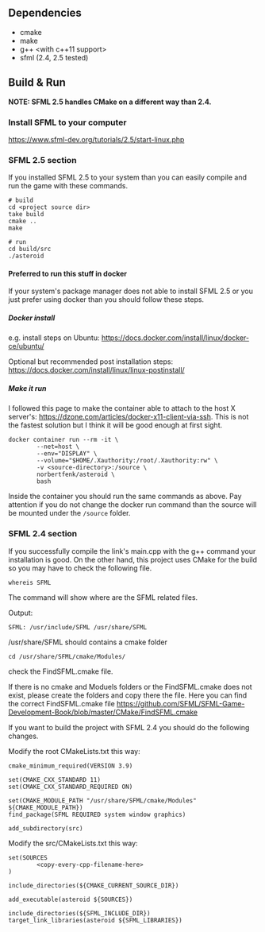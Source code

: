 ## Dependencies
* cmake
* make
* g++ <with c++11 support>
* sfml (2.4, 2.5 tested)

## Build & Run

**NOTE: SFML 2.5 handles CMake on a different way than 2.4.**

### Install SFML to your computer
https://www.sfml-dev.org/tutorials/2.5/start-linux.php

### SFML 2.5 section

If you installed SFML 2.5 to your system than you can easily compile and run the game with these commands.

```
# build
cd <project source dir>
take build
cmake ..
make

# run
cd build/src
./asteroid
```


#### Preferred to run this stuff in docker

If your system's package manager does not able to install SFML 2.5 or you just prefer using docker than you should follow these steps.

##### Docker install
e.g. install steps on Ubuntu: https://docs.docker.com/install/linux/docker-ce/ubuntu/

Optional but recommended post installation steps: https://docs.docker.com/install/linux/linux-postinstall/

##### Make it run

I followed this page to make the container able to attach to the host X server's: https://dzone.com/articles/docker-x11-client-via-ssh. This is not the fastest solution but I think it will be good enough at first sight.

```
docker container run --rm -it \
        --net=host \
        --env="DISPLAY" \
        --volume="$HOME/.Xauthority:/root/.Xauthority:rw" \
        -v <source-directory>:/source \
        norbertfenk/asteroid \
        bash
```
Inside the container you should run the same commands as above. Pay attention if you do not change the docker run command than the source will be mounted under the ```/source``` folder.

### SFML 2.4 section

If you successfully compile the link's main.cpp with the g++ command your installation is good. On the other hand, this project uses CMake for the build so you may have to check the following file.

```
whereis SFML
```
The command will show where are the SFML related files.

Output:

```
SFML: /usr/include/SFML /usr/share/SFML
```

/usr/share/SFML should contains a cmake folder

```
cd /usr/share/SFML/cmake/Modules/
```
check the FindSFML.cmake file.

If there is no cmake and Moduels folders or the FindSFML.cmake does not exist, please create the folders and copy there the file.
Here you can find the correct FindSFML.cmake file https://github.com/SFML/SFML-Game-Development-Book/blob/master/CMake/FindSFML.cmake

If you want to build the project with SFML 2.4 you should do the following changes.

Modify the root CMakeLists.txt this way:
```
cmake_minimum_required(VERSION 3.9)

set(CMAKE_CXX_STANDARD 11)
set(CMAKE_CXX_STANDARD_REQUIRED ON)

set(CMAKE_MODULE_PATH "/usr/share/SFML/cmake/Modules" ${CMAKE_MODULE_PATH})
find_package(SFML REQUIRED system window graphics)

add_subdirectory(src)

```
Modify the src/CMakeLists.txt this way:
```
set(SOURCES
        <copy-every-cpp-filename-here>
)

include_directories(${CMAKE_CURRENT_SOURCE_DIR})

add_executable(asteroid ${SOURCES})

include_directories(${SFML_INCLUDE_DIR})
target_link_libraries(asteroid ${SFML_LIBRARIES})
```
